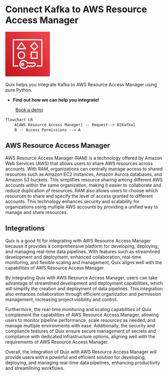 # Connect Kafka to AWS Resource Access Manager

![](./images/logo_1.jpg)

Quix helps you integrate Kafka to AWS Resource Access Manager using pure Python.

<div class="grid cards blog-grid-card" markdown>

- __Find out how we can help you integrate!__

    <a class="md-button md-button--primary" href="https://share.hsforms.com/1iW0TmZzKQMChk0lxd_tGiw4yjw2?__hstc=175542013.2303933fbd746c0ac86d9ccbe9bc9100.1728383268831.1729603416735.1729620918855.31&__hssc=175542013.1.1729620918855&__hsfp=2132701734" target="_blank" style="margin:.5rem;">Book a demo</a>

</div>

```mermaid
flowchart LR
    A[AWS Resource Access Manager] -- Request--> B[Kafka]
    B -- Access Permissions --> A
```

## AWS Resource Access Manager

AWS Resource Access Manager (RAM) is a technology offered by Amazon Web Services (AWS) that allows users to share AWS resources across accounts. With RAM, organizations can centrally manage access to shared resources such as Amazon EC2 instances, Amazon Aurora databases, and Amazon S3 buckets. This simplifies resource sharing among different AWS accounts within the same organization, making it easier to collaborate and reduce duplication of resources. RAM also allows users to choose which resources to share and specify the level of access granted to different accounts. This technology enhances security and scalability for organizations using multiple AWS accounts by providing a unified way to manage and share resources.

## Integrations

Quix is a good fit for integrating with AWS Resource Access Manager because it provides a comprehensive platform for developing, deploying, and managing real-time data pipelines. With features such as streamlined development and deployment, enhanced collaboration, real-time monitoring, and flexible scaling and management, Quix aligns well with the capabilities of AWS Resource Access Manager.

By integrating Quix with AWS Resource Access Manager, users can take advantage of streamlined development and deployment capabilities, which will simplify the creation and deployment of data pipelines. This integration also enhances collaboration through efficient organization and permission management, increasing project visibility and control.

Furthermore, the real-time monitoring and scaling capabilities of Quix complement the capabilities of AWS Resource Access Manager, allowing users to monitor pipeline performance, scale resources as needed, and manage multiple environments with ease. Additionally, the security and compliance features of Quix ensure secure management of secrets and compliance with dedicated infrastructure options, aligning well with the requirements of AWS Resource Access Manager.

Overall, the integration of Quix with AWS Resource Access Manager will provide users with a powerful and efficient solution for developing, deploying, and managing real-time data pipelines, enhancing productivity and streamlining workflows.

